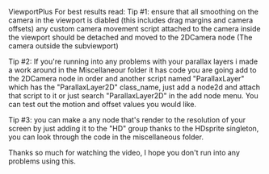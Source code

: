  ViewportPlus
For best results read:
 Tip #1: ensure that all smoothing on the camera in the viewport is diabled (this includes drag margins and camera offsets)
 any custom camera movement script attached to the camera inside the viewport should be detached and moved to the 2DCamera node (The camera outside
the subviewport)

Tip #2: If you're running into any problems with your parallax layers i made a work around in the Miscellaneour folder it has code you are going
add to the 2DCamera node in order and another script named "ParallaxLayer" which has the "ParallaxLayer2D" class_name, just add a node2d and attach
that script to it or just search "ParallaxLayer2D" in the add node menu. 
You can test out the motion and offset values you would like.

 Tip #3: you can make a any node that's render to the resolution of your screen by just adding it to the "HD" group thanks to the HDsprite singleton,
you can look through the code in the miscellaneous folder.

Thanks so much for watching the video, I hope you don't run into any problems using this.
